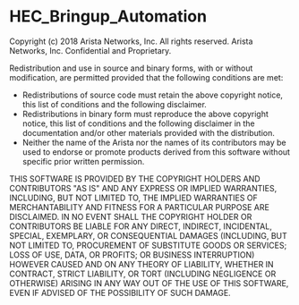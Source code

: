 # HEC_Bringup_Automation

Copyright (c) 2018 Arista Networks, Inc.  All rights reserved.
Arista Networks, Inc. Confidential and Proprietary.

Redistribution and use in source and binary forms, with or without modification, are permitted provided that the following conditions are met:
* Redistributions of source code must retain the above copyright notice, this list of conditions and the following disclaimer.
* Redistributions in binary form must reproduce the above copyright notice,  this list of conditions and the following disclaimer in the documentation 
  and/or other materials provided with the distribution.
* Neither the name of the Arista nor the names of its contributors may be used to endorse or promote products derived from this software without 
  specific prior written permission.

 THIS SOFTWARE IS PROVIDED BY THE COPYRIGHT HOLDERS AND CONTRIBUTORS "AS IS" AND ANY EXPRESS OR IMPLIED WARRANTIES, INCLUDING, BUT NOT LIMITED TO, 
 THE IMPLIED WARRANTIES OF MERCHANTABILITY AND FITNESS FOR A PARTICULAR PURPOSE ARE DISCLAIMED. IN NO EVENT SHALL THE COPYRIGHT HOLDER OR CONTRIBUTORS
 BE LIABLE FOR ANY DIRECT, INDIRECT, INCIDENTAL, SPECIAL, EXEMPLARY, OR CONSEQUENTIAL DAMAGES (INCLUDING, BUT NOT LIMITED TO, PROCUREMENT OF SUBSTITUTE
 GOODS OR SERVICES; LOSS OF USE, DATA, OR PROFITS; OR BUSINESS INTERRUPTION) HOWEVER CAUSED AND ON ANY THEORY OF LIABILITY, WHETHER IN CONTRACT, STRICT
 LIABILITY, OR TORT (INCLUDING NEGLIGENCE OR OTHERWISE) ARISING IN ANY WAY OUT OF THE USE OF THIS SOFTWARE, EVEN IF ADVISED OF THE POSSIBILITY OF SUCH
 DAMAGE.

